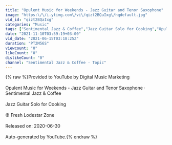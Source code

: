 ```yaml
---
title: "Opulent Music for Weekends - Jazz Guitar and Tenor Saxophone"
image: "https:\/\/i.ytimg.com\/vi\/qizt2BQaIxg\/hqdefault.jpg"
vid_id: "qizt2BQaIxg"
categories: "Music"
tags: ["Sentimental Jazz & Coffee","Jazz Guitar Solo for Cooking","Opulent Music for Weekends - Jazz Guitar and Tenor Saxophone"]
date: "2021-11-10T03:59:19+03:00"
vid_date: "2021-06-15T03:18:25Z"
duration: "PT2M56S"
viewcount: "0"
likeCount: "0"
dislikeCount: "0"
channel: "Sentimental Jazz & Coffee - Topic"
---
```

{% raw %}Provided to YouTube by Digital Music Marketing<br /><br />Opulent Music for Weekends - Jazz Guitar and Tenor Saxophone · Sentimental Jazz &amp; Coffee<br /><br />Jazz Guitar Solo for Cooking<br /><br />℗ Fresh Lodestar Zone<br /><br />Released on: 2020-06-30<br /><br />Auto-generated by YouTube.{% endraw %}

